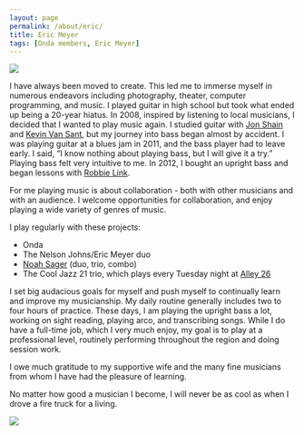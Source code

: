 ```yaml
---
layout: page
permalink: /about/eric/
title: Eric Meyer
tags: [Onda members, Eric Meyer]
---
```


<div class='band-photo'>
  <img src='{{ site.url }}/images/eric_looking_at_nelson.jpg'/>
</div>

I have always been moved to create. This led me to immerse myself in numerous endeavors including photography, theater, computer programming, and music. I played guitar in high school but took what ended up being a 20-year hiatus. In 2008, inspired by listening to local musicians, I decided that I wanted to play music again. I studied guitar with [Jon Shain](http://www.jonshain.com/) and [Kevin Van Sant](http://www.kevinvansant.com/), but my journey into bass began almost by accident. I was playing guitar at a blues jam in 2011, and the bass player had to leave early. I said, “I know nothing about playing bass, but I will give it a try.” Playing bass felt very intuitive to me. In 2012, I bought an upright bass and began lessons with [Robbie Link](http://robbielink.com/).

For me playing music is about collaboration - both with other musicians and with an audience. I welcome opportunities for collaboration, and enjoy playing a wide variety of genres of music.

I play regularly with these projects:

* Onda
* The Nelson Johns/Eric Meyer duo
* [Noah Sager](noahsagermusic.com) (duo, trio, combo)
* The Cool Jazz 21 trio, which plays every Tuesday night at [Alley 26](http://www.alleytwentysix.com/)

I set big audacious goals for myself and push myself to continually learn and improve my musicianship. My daily routine generally includes two to four hours of practice. These days, I am playing the upright bass a lot, working on sight reading, playing arco, and transcribing songs. While I do have a full-time job, which I very much enjoy, my goal is to play at a professional level, routinely performing throughout the region and doing session work.

I owe much gratitude to my supportive wife and the many fine musicians from whom I have had the pleasure of learning.

No matter how good a musician I become, I will never be as cool as when I drove a fire truck for a living.

<div class='band-photo'>
  <img src='{{ site.url }}/images/eric_thumbpos.jpg'/>
</div>
